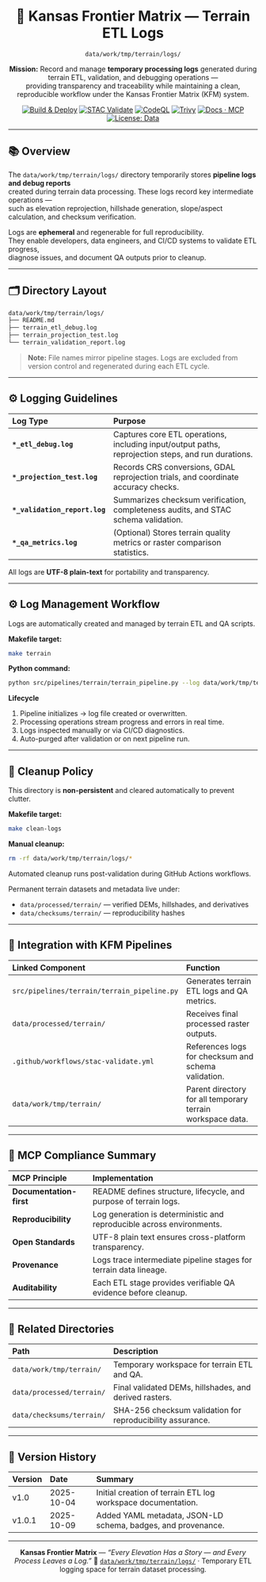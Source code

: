 <div align="center">

# 🧾 Kansas Frontier Matrix — Terrain ETL Logs  
`data/work/tmp/terrain/logs/`

**Mission:** Record and manage **temporary processing logs** generated during terrain ETL, validation, and debugging operations —  
providing transparency and traceability while maintaining a clean, reproducible workflow under the Kansas Frontier Matrix (KFM) system.

[![Build & Deploy](https://github.com/bartytime4life/Kansas-Frontier-Matrix/actions/workflows/site.yml/badge.svg)](../../../../../../.github/workflows/site.yml)
[![STAC Validate](https://img.shields.io/badge/STAC-validate-blue)](../../../../../../.github/workflows/stac-validate.yml)
[![CodeQL](https://img.shields.io/github/actions/workflow/status/bartytime4life/Kansas-Frontier-Matrix/codeql.yml?label=CodeQL)](../../../../../../.github/workflows/codeql.yml)
[![Trivy](https://img.shields.io/badge/container-scan-informational)](../../../../../../.github/workflows/trivy.yml)
[![Docs · MCP](https://img.shields.io/badge/Docs-MCP-green)](../../../../../../docs/)
[![License: Data](https://img.shields.io/badge/License-CC--BY%204.0-blue)](../../../../../../LICENSE)

</div>

---

## 📚 Overview

The `data/work/tmp/terrain/logs/` directory temporarily stores **pipeline logs and debug reports**  
created during terrain data processing. These logs record key intermediate operations —  
such as elevation reprojection, hillshade generation, slope/aspect calculation, and checksum verification.  

Logs are **ephemeral** and regenerable for full reproducibility.  
They enable developers, data engineers, and CI/CD systems to validate ETL progress,  
diagnose issues, and document QA outputs prior to cleanup.

---

## 🗂️ Directory Layout

```bash
data/work/tmp/terrain/logs/
├── README.md
├── terrain_etl_debug.log
├── terrain_projection_test.log
└── terrain_validation_report.log
````

> **Note:** File names mirror pipeline stages.
> Logs are excluded from version control and regenerated during each ETL cycle.

---

## ⚙️ Logging Guidelines

| Log Type                      | Purpose                                                                                            |
| :---------------------------- | :------------------------------------------------------------------------------------------------- |
| **`*_etl_debug.log`**         | Captures core ETL operations, including input/output paths, reprojection steps, and run durations. |
| **`*_projection_test.log`**   | Records CRS conversions, GDAL reprojection trials, and coordinate accuracy checks.                 |
| **`*_validation_report.log`** | Summarizes checksum verification, completeness audits, and STAC schema validation.                 |
| **`*_qa_metrics.log`**        | (Optional) Stores terrain quality metrics or raster comparison statistics.                         |

All logs are **UTF-8 plain-text** for portability and transparency.

---

## ⚙️ Log Management Workflow

Logs are automatically created and managed by terrain ETL and QA scripts.

**Makefile target:**

```bash
make terrain
```

**Python command:**

```bash
python src/pipelines/terrain/terrain_pipeline.py --log data/work/tmp/terrain/logs/terrain_etl_debug.log
```

**Lifecycle**

1. Pipeline initializes → log file created or overwritten.
2. Processing operations stream progress and errors in real time.
3. Logs inspected manually or via CI/CD diagnostics.
4. Auto-purged after validation or on next pipeline run.

---

## 🧹 Cleanup Policy

This directory is **non-persistent** and cleared automatically to prevent clutter.

**Makefile target:**

```bash
make clean-logs
```

**Manual cleanup:**

```bash
rm -rf data/work/tmp/terrain/logs/*
```

Automated cleanup runs post-validation during GitHub Actions workflows.

Permanent terrain datasets and metadata live under:

* `data/processed/terrain/` — verified DEMs, hillshades, and derivatives
* `data/checksums/terrain/` — reproducibility hashes

---

## 🧩 Integration with KFM Pipelines

| Linked Component                            | Function                                                   |
| :------------------------------------------ | :--------------------------------------------------------- |
| `src/pipelines/terrain/terrain_pipeline.py` | Generates terrain ETL logs and QA metrics.                 |
| `data/processed/terrain/`                   | Receives final processed raster outputs.                   |
| `.github/workflows/stac-validate.yml`       | References logs for checksum and schema validation.        |
| `data/work/tmp/terrain/`                    | Parent directory for all temporary terrain workspace data. |

---

## 🧠 MCP Compliance Summary

| MCP Principle           | Implementation                                                        |
| :---------------------- | :-------------------------------------------------------------------- |
| **Documentation-first** | README defines structure, lifecycle, and purpose of terrain logs.     |
| **Reproducibility**     | Log generation is deterministic and reproducible across environments. |
| **Open Standards**      | UTF-8 plain text ensures cross-platform transparency.                 |
| **Provenance**          | Logs trace intermediate pipeline stages for terrain data lineage.     |
| **Auditability**        | Each ETL stage provides verifiable QA evidence before cleanup.        |

---

## 📎 Related Directories

| Path                      | Description                                                |
| :------------------------ | :--------------------------------------------------------- |
| `data/work/tmp/terrain/`  | Temporary workspace for terrain ETL and QA.                |
| `data/processed/terrain/` | Final validated DEMs, hillshades, and derived rasters.     |
| `data/checksums/terrain/` | SHA-256 checksum validation for reproducibility assurance. |

---

## 📅 Version History

| Version | Date       | Summary                                                      |
| :------ | :--------- | :----------------------------------------------------------- |
| v1.0    | 2025-10-04 | Initial creation of terrain ETL log workspace documentation. |
| v1.0.1  | 2025-10-09 | Added YAML metadata, JSON-LD schema, badges, and provenance. |

---

<div align="center">

**Kansas Frontier Matrix** — *“Every Elevation Has a Story — and Every Process Leaves a Log.”*
📍 [`data/work/tmp/terrain/logs/`](.) · Temporary ETL logging space for terrain dataset processing.

</div>
